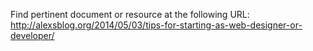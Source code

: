 Find pertinent document or resource at the following URL:
http://alexsblog.org/2014/05/03/tips-for-starting-as-web-designer-or-developer/
